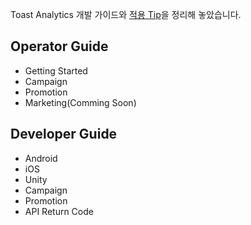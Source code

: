 

Toast Analytics 개발 가이드와 [적용 Tip](https://github.com/ToastAnalytics/ToastAnalytics/wiki)을 정리해 놓았습니다.

## Operator Guide
- Getting Started
- Campaign 
- Promotion 
- Marketing(Comming Soon)

## Developer Guide
- Android 
- iOS 
- Unity 
- Campaign 
- Promotion 
- API Return Code



